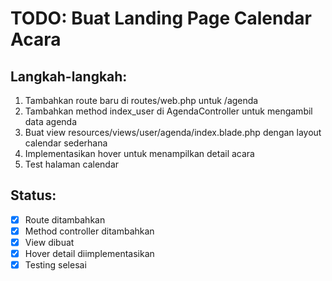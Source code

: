 # TODO: Buat Landing Page Calendar Acara

## Langkah-langkah:
1. Tambahkan route baru di routes/web.php untuk /agenda
2. Tambahkan method index_user di AgendaController untuk mengambil data agenda
3. Buat view resources/views/user/agenda/index.blade.php dengan layout calendar sederhana
4. Implementasikan hover untuk menampilkan detail acara
5. Test halaman calendar

## Status:
- [x] Route ditambahkan
- [x] Method controller ditambahkan
- [x] View dibuat
- [x] Hover detail diimplementasikan
- [x] Testing selesai
